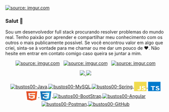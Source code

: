 
<a href="https://imgur.com/pyZSJUR"><img src="https://i.imgur.com/pyZSJUR.jpg" title="source: imgur.com" /></a>


### Salut 👋

Sou um desenvolvedor full stack procurando resolver problemas do mundo real. Tenho paixão por aprender e compartilhar meu conhecimento com os outros o mais publicamente possível. Se você encontrou valor em algo que criei, sinta-se à vontade para me chamar ou me dar um pouco de ♥. Não hesite em entrar em contato comigo caso queira se juntar a mim.


<p align='center'>
  <a href="https://www.linkedin.com/in/sotie-ghislain-bustos-dele-80379a162/"><img height="24" src="https://i.imgur.com/jfJ4J09.png" title="source: imgur.com"></a>&nbsp;&nbsp;
  <a href="https://twitter.com/Soti40538501"><img height="24" src="https://i.imgur.com/JolaK2N.png" title="source: imgur.com"></a>&nbsp;&nbsp;
  <a href="mailto:sotieghislain@hotmail.com"><img height="24" src="https://i.imgur.com/YGs4BsE.png" title="source: imgur.com"></a>
</p>



<div align="center">
  <a href="https://github.com/bustos00">
  <img height="180em" src="https://github-readme-stats.vercel.app/api?username=bustos00&show_icons=true&theme=Dark&include_all_commits=true&count_private=true"/>
  <img height="180em" src="https://github-readme-stats.vercel.app/api/top-langs/?username=bustos00&layout=compact&langs_count=7&theme=Dark"/>
</div>




<div style="display: inline_block" align="center"><br>
   <img align="center" alt="bustos00-Java" height="30" width="40" src="https://cdn.jsdelivr.net/gh/devicons/devicon/icons/java/java-original.svg">
   <img align="center" alt="bustos00-MySQL" height="30" width="40" src="https://cdn.jsdelivr.net/gh/devicons/devicon/icons/mysql/mysql-original.svg">         
   <img align="center" alt="bustos00-Spring" height="30" width="40" src="https://cdn.jsdelivr.net/gh/devicons/devicon/icons/spring/spring-original.svg">
   <img align="center" alt="bustos00-Js" height="30" width="40" src="https://raw.githubusercontent.com/devicons/devicon/master/icons/javascript/javascript-plain.svg">
   <img align="center" alt="bustos00-Ts" height="30" width="40" src="https://raw.githubusercontent.com/devicons/devicon/master/icons/typescript/typescript-plain.svg">
   <img align="center" alt="bustos00-HTML" height="30" width="40" src="https://raw.githubusercontent.com/devicons/devicon/master/icons/html5/html5-original.svg">
   <img align="center" alt="bustos00-CSS" height="30" width="40" src="https://raw.githubusercontent.com/devicons/devicon/master/icons/css3/css3-original.svg">
   <img align="center" alt="bustos00-BootStrap" height="30" width="40" src="https://cdn.jsdelivr.net/gh/devicons/devicon/icons/bootstrap/bootstrap-plain.svg">
   <img align="center" alt="bustos00-Angular" height="30" width="40" src="https://cdn.jsdelivr.net/gh/devicons/devicon/icons/angularjs/angularjs-original.svg">
   <img align="center" alt="bustos00-Postman" height="30" width="40" src="https://www.vectorlogo.zone/logos/getpostman/getpostman-icon.svg">
   <img align="center" alt="bustos00-GitHub" height="30" width="40" src="https://cdn.jsdelivr.net/gh/devicons/devicon/icons/github/github-original.svg">
    
</div>
